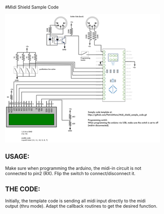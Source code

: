 #Midi Shield Sample Code

![](midishield.gif?raw=true "Midi Shield Schematic")

## USAGE:
Make sure when programming the arduino, the midi-in circuit is not connected to pin2 (RX). Flip the switch to
connect/disconnect it.

## THE CODE:
Initially, the template code is sending all midi input directly to the midi output (thru mode). 
Adapt the callback routines to get the desired function. 

